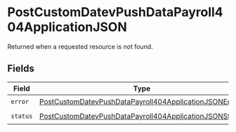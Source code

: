 # PostCustomDatevPushDataPayroll404ApplicationJSON

Returned when a requested resource is not found.


## Fields

| Field                                                                                                                                       | Type                                                                                                                                        | Required                                                                                                                                    | Description                                                                                                                                 |
| ------------------------------------------------------------------------------------------------------------------------------------------- | ------------------------------------------------------------------------------------------------------------------------------------------- | ------------------------------------------------------------------------------------------------------------------------------------------- | ------------------------------------------------------------------------------------------------------------------------------------------- |
| `error`                                                                                                                                     | [PostCustomDatevPushDataPayroll404ApplicationJSONError](../../models/operations/postcustomdatevpushdatapayroll404applicationjsonerror.md)   | :heavy_check_mark:                                                                                                                          | N/A                                                                                                                                         |
| `status`                                                                                                                                    | [PostCustomDatevPushDataPayroll404ApplicationJSONStatus](../../models/operations/postcustomdatevpushdatapayroll404applicationjsonstatus.md) | :heavy_check_mark:                                                                                                                          | N/A                                                                                                                                         |
